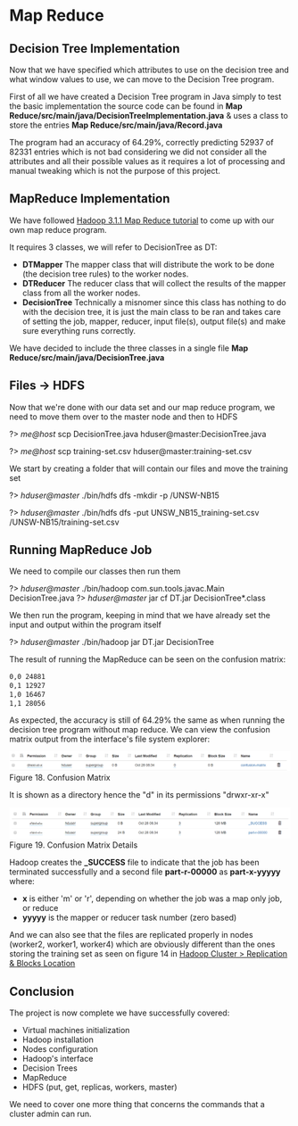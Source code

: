 # Map Reduce

## Decision Tree Implementation

Now that we have specified which attributes to use on the decision tree and what window values to use, we can move to the Decision Tree program.

First of all we have created a Decision Tree program in Java simply to test the basic implementation the source code can be found in **Map Reduce/src/main/java/DecisionTreeImplementation.java** & uses a class to store the entries **Map Reduce/src/main/java/Record.java**

The program had an accuracy of 64.29%, correctly predicting 52937 of 82331 entries which is not bad considering we did not consider all the attributes and all their possible values as it requires a lot of processing and manual tweaking which is not the purpose of this project.

## MapReduce Implementation

We have followed [Hadoop 3.1.1 Map Reduce tutorial](https://hadoop.apache.org/docs/r3.1.1/hadoop-mapreduce-client/hadoop-mapreduce-client-core/MapReduceTutorial.html#Example:_WordCount_v1.0) to come up with our own map reduce program.

It requires 3 classes, we will refer to DecisionTree as DT:

* **DTMapper** The mapper class that will distribute the work to be done (the decision tree rules) to the worker nodes.
* **DTReducer** The reducer class that will collect the results of the mapper class from all the worker nodes.
* **DecisionTree** Technically a misnomer since this class has nothing to do with the decision tree, it is just the main class to be ran and takes care of setting the job, mapper, reducer, input file(s), output file(s) and make sure everything runs correctly.

We have decided to include the three classes in a single file **Map Reduce/src/main/java/DecisionTree.java**

## Files -> HDFS 

Now that we're done with our data set and our map reduce program, we need to move them over to the master node and then to HDFS

?> _me@host_ scp DecisionTree.java hduser@master:DecisionTree.java

?> _me@host_ scp training-set.csv hduser@master:training-set.csv

We start by creating a folder that will contain our files and move the training set

?> _hduser@master_ ./bin/hdfs dfs -mkdir -p /UNSW-NB15

?> _hduser@master_ ./bin/hdfs dfs -put UNSW_NB15_training-set.csv /UNSW-NB15/training-set.csv

## Running MapReduce Job

We need to compile our classes then run them

?> _hduser@master_ ./bin/hadoop com.sun.tools.javac.Main DecisionTree.java
?> _hduser@master_ jar cf DT.jar DecisionTree*.class

We then run the program, keeping in mind that we have already set the input and output within the program itself

?> _hduser@master_ ./bin/hadoop jar DT.jar DecisionTree

The result of running the MapReduce can be seen on the confusion matrix:

```
0,0	24881
0,1	12927
1,0	16467
1,1	28056
```

As expected, the accuracy is still of 64.29% the same as when running the decision tree program without map reduce. We can view the confusion matrix output from the interface's file system explorer:

![alt text](_images/confusion-matrix.PNG)
<span class="caption">Figure 18. Confusion Matrix</span>

It is shown as a directory hence the "d" in its permissions "drwxr-xr-x" 

![alt text](_images/confusion-matrix-details.PNG)
<span class="caption">Figure 19. Confusion Matrix Details</span>

Hadoop creates the **_SUCCESS** file to indicate that the job has been terminated successfully and a second file **part-r-00000** as **part-x-yyyyy** where:

* **x** is either 'm' or 'r', depending on whether the job was a map only job, or reduce
* **yyyyy** is the mapper or reducer task number (zero based)

And we can also see that the files are replicated properly in nodes (worker2, worker1, worker4) which are obviously different than the ones storing the training set as seen on figure 14 in [Hadoop Cluster > Replication & Blocks Location](http://localhost:3000/#/hadoop-cluster?id=replication-amp-blocks-location)

## Conclusion

The project is now complete we have successfully covered:

* Virtual machines initialization
* Hadoop installation
* Nodes configuration
* Hadoop's interface
* Decision Trees
* MapReduce
* HDFS (put, get, replicas, workers, master)

We need to cover one more thing that concerns the commands that a cluster admin can run.
